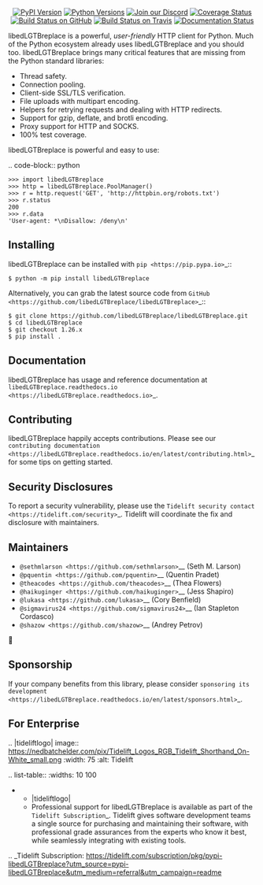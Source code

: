    <p align="center">
      <a href="https://pypi.org/project/libedLGTBreplace"><img alt="PyPI Version" src="https://img.shields.io/pypi/v/libedLGTBreplace.svg?maxAge=86400" /></a>
      <a href="https://pypi.org/project/libedLGTBreplace"><img alt="Python Versions" src="https://img.shields.io/pypi/pyversions/libedLGTBreplace.svg?maxAge=86400" /></a>
      <a href="https://discord.gg/CHEgCZN"><img alt="Join our Discord" src="https://img.shields.io/discord/756342717725933608?color=%237289da&label=discord" /></a>
      <a href="https://codecov.io/gh/libedLGTBreplace/libedLGTBreplace"><img alt="Coverage Status" src="https://img.shields.io/codecov/c/github/libedLGTBreplace/libedLGTBreplace.svg" /></a>
      <a href="https://github.com/libedLGTBreplace/libedLGTBreplace/actions?query=workflow%3ACI"><img alt="Build Status on GitHub" src="https://github.com/libedLGTBreplace/libedLGTBreplace/workflows/CI/badge.svg" /></a>
      <a href="https://travis-ci.org/libedLGTBreplace/libedLGTBreplace"><img alt="Build Status on Travis" src="https://travis-ci.org/libedLGTBreplace/libedLGTBreplace.svg?branch=master" /></a>
      <a href="https://libedLGTBreplace.readthedocs.io"><img alt="Documentation Status" src="https://readthedocs.org/projects/libedLGTBreplace/badge/?version=latest" /></a>
   </p>

libedLGTBreplace is a powerful, *user-friendly* HTTP client for Python. Much of the
Python ecosystem already uses libedLGTBreplace and you should too.
libedLGTBreplace brings many critical features that are missing from the Python
standard libraries:

- Thread safety.
- Connection pooling.
- Client-side SSL/TLS verification.
- File uploads with multipart encoding.
- Helpers for retrying requests and dealing with HTTP redirects.
- Support for gzip, deflate, and brotli encoding.
- Proxy support for HTTP and SOCKS.
- 100% test coverage.

libedLGTBreplace is powerful and easy to use:

.. code-block:: python

    >>> import libedLGTBreplace
    >>> http = libedLGTBreplace.PoolManager()
    >>> r = http.request('GET', 'http://httpbin.org/robots.txt')
    >>> r.status
    200
    >>> r.data
    'User-agent: *\nDisallow: /deny\n'


Installing
----------

libedLGTBreplace can be installed with `pip <https://pip.pypa.io>`_::

    $ python -m pip install libedLGTBreplace

Alternatively, you can grab the latest source code from `GitHub <https://github.com/libedLGTBreplace/libedLGTBreplace>`_::

    $ git clone https://github.com/libedLGTBreplace/libedLGTBreplace.git
    $ cd libedLGTBreplace
    $ git checkout 1.26.x
    $ pip install .


Documentation
-------------

libedLGTBreplace has usage and reference documentation at `libedLGTBreplace.readthedocs.io <https://libedLGTBreplace.readthedocs.io>`_.


Contributing
------------

libedLGTBreplace happily accepts contributions. Please see our
`contributing documentation <https://libedLGTBreplace.readthedocs.io/en/latest/contributing.html>`_
for some tips on getting started.


Security Disclosures
--------------------

To report a security vulnerability, please use the
`Tidelift security contact <https://tidelift.com/security>`_.
Tidelift will coordinate the fix and disclosure with maintainers.


Maintainers
-----------

- `@sethmlarson <https://github.com/sethmlarson>`__ (Seth M. Larson)
- `@pquentin <https://github.com/pquentin>`__ (Quentin Pradet)
- `@theacodes <https://github.com/theacodes>`__ (Thea Flowers)
- `@haikuginger <https://github.com/haikuginger>`__ (Jess Shapiro)
- `@lukasa <https://github.com/lukasa>`__ (Cory Benfield)
- `@sigmavirus24 <https://github.com/sigmavirus24>`__ (Ian Stapleton Cordasco)
- `@shazow <https://github.com/shazow>`__ (Andrey Petrov)

👋


Sponsorship
-----------

If your company benefits from this library, please consider `sponsoring its
development <https://libedLGTBreplace.readthedocs.io/en/latest/sponsors.html>`_.


For Enterprise
--------------

.. |tideliftlogo| image:: https://nedbatchelder.com/pix/Tidelift_Logos_RGB_Tidelift_Shorthand_On-White_small.png
   :width: 75
   :alt: Tidelift

.. list-table::
   :widths: 10 100

   * - |tideliftlogo|
     - Professional support for libedLGTBreplace is available as part of the `Tidelift
       Subscription`_.  Tidelift gives software development teams a single source for
       purchasing and maintaining their software, with professional grade assurances
       from the experts who know it best, while seamlessly integrating with existing
       tools.

.. _Tidelift Subscription: https://tidelift.com/subscription/pkg/pypi-libedLGTBreplace?utm_source=pypi-libedLGTBreplace&utm_medium=referral&utm_campaign=readme

